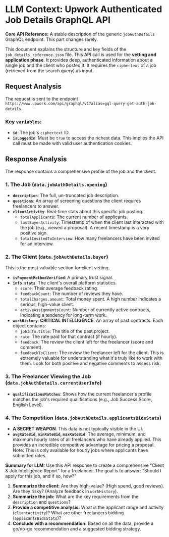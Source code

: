 # LLM Context: Upwork Authenticated Job Details GraphQL API 

**Core API Reference:** A stable description of the generic `jobAuthDetails` GraphQL endpoint. This part changes rarely.

This document explains the structure and key fields of the `job_details_reference.json` file. This API call is used for the **vetting and application phase**. It provides deep, authenticated information about a single job and the client who posted it. It requires the `ciphertext` of a job (retrieved from the search query) as input.

## Request Analysis

The request is sent to the endpoint `https://www.upwork.com/api/graphql/v1?alias=gql-query-get-auth-job-details`.

### Key `variables`:

-   **`id`**: The job's `ciphertext` ID.
-   **`isLoggedIn`**: Must be `true` to access the richest data. This implies the API call must be made with valid user authentication cookies.

## Response Analysis

The response contains a comprehensive profile of the job and the client.

### 1. The Job (`data.jobAuthDetails.opening`)

-   **`description`**: The full, un-truncated job description.
-   **`questions`**: An array of screening questions the client requires freelancers to answer.
-   **`clientActivity`**: Real-time stats about this specific job posting.
    -   `totalApplicants`: The current number of applicants.
    -   `lastBuyerActivity`: Timestamp of when the client last interacted with the job (e.g., viewed a proposal). A recent timestamp is a very positive sign.
    -   `totalInvitedToInterview`: How many freelancers have been invited for an interview.

### 2. The Client (`data.jobAuthDetails.buyer`)

This is the most valuable section for client vetting.

-   **`isPaymentMethodVerified`**: A primary trust signal.
-   **`info.stats`**: The client's overall platform statistics.
    -   `score`: Their average feedback rating.
    -   `feedbackCount`: The number of reviews they have.
    -   `totalCharges.amount`: Total money spent. A high number indicates a serious, high-value client.
    -   `activeAssignmentsCount`: Number of currently active contracts, indicating a tendency for long-term work.
-   **`workHistory`**: **CRITICAL INTELLIGENCE**. An array of past contracts. Each object contains:
    -   `jobInfo.title`: The title of the past project.
    -   `rate`: The rate paid for that contract (if hourly).
    -   `feedback`: The review the client left for the freelancer (score and comment).
    -   `feedbackToClient`: The review the freelancer left for the client. This is extremely valuable for understanding what it's truly like to work with them. Look for both positive and negative comments to assess risk.

### 3. The Freelancer Viewing the Job (`data.jobAuthDetails.currentUserInfo`)

-   **`qualificationsMatches`**: Shows how the current freelancer's profile matches the job's required qualifications (e.g., Job Success Score, English Level).

### 4. The Competition (`data.jobAuthDetails.applicantsBidsStats`)

-   **A SECRET WEAPON**. This data is not typically visible in the UI.
-   **`avgRateBid`, `minRateBid`, `maxRateBid`**: The average, minimum, and maximum hourly rates of all freelancers who have already applied. This provides an incredible competitive advantage for pricing a proposal. Note: This is only available for hourly jobs where applicants have submitted rates.

**Summary for LLM:** Use this API response to create a comprehensive "Client & Job Intelligence Report" for a freelancer. The goal is to answer: "Should I apply for this job, and if so, how?"
1.  **Summarize the client:** Are they high-value? (High spend, good reviews). Are they risky? (Analyze feedback in `workHistory`).
2.  **Summarize the job:** What are the key requirements from the `description` and `questions`?
3.  **Provide a competitive analysis:** What is the applicant range and activity (`clientActivity`)? What are other freelancers bidding (`applicantsBidsStats`)?
4.  **Conclude with a recommendation:** Based on all the data, provide a go/no-go recommendation and a suggested bidding strategy.